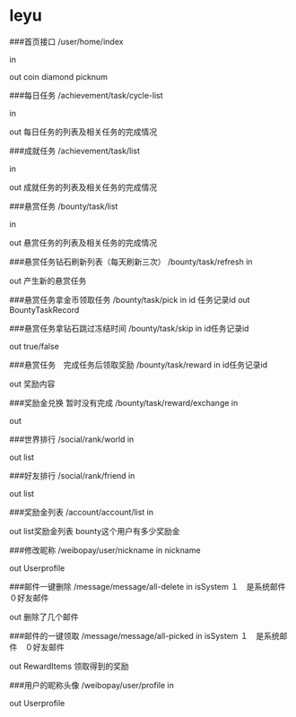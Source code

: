 # leyu

###首页接口
/user/home/index

in

out
coin diamond picknum


###每日任务
/achievement/task/cycle-list

in

out
每日任务的列表及相关任务的完成情况

###成就任务
/achievement/task/list

in

out
成就任务的列表及相关任务的完成情况

###悬赏任务
/bounty/task/list

in

out
悬赏任务的列表及相关任务的完成情况

###悬赏任务钻石刷新列表（每天刷新三次）
/bounty/task/refresh
in

out
产生新的悬赏任务

###悬赏任务拿金币领取任务
/bounty/task/pick
in
id 任务记录id
out
BountyTaskRecord

###悬赏任务拿钻石跳过冻结时间
/bounty/task/skip
in
id任务记录id

out
true/false

###悬赏任务　完成任务后领取奖励
/bounty/task/reward
in
id任务记录id

out
奖励内容

###奖励金兑换 暂时没有完成
/bounty/task/reward/exchange
in

out

###世界排行
/social/rank/world
in

out
list

###好友排行
/social/rank/friend
in

out
list

###奖励金列表
/account/account/list
in

out
list奖励金列表  bounty这个用户有多少奖励金

###修改昵称
/weibopay/user/nickname
in
nickname

out
Userprofile

###邮件一键删除
/message/message/all-delete
in
isSystem １　是系统邮件　０好友邮件

out
删除了几个邮件

###邮件的一键领取
/message/message/all-picked
in
isSystem １　是系统邮件　０好友邮件

out
RewardItems 领取得到的奖励

###用户的昵称头像
/weibopay/user/profile
in

out
Userprofile





